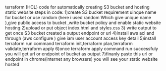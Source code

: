 terraform (HCL) code for automatically creating S3 bucket and hosting static website
steps in code: 
1)create S3 bucket requirement uinque name for bucket or use random (here i used random Which give unique name ),give public access to bucket ,write bucket policy and enable static website hosting
2)upload or put object index.html and styles.css
3) write output to get once S3 bucket created a output endpoint or url 
4)install aws acl and through (aws configure ) give iam user account access key detail
5)install terraform run command terraform init,terraform plan,terraform validate,terraform apply
6)once terraform apply command run successfuly you will get url or endpoint of bucket as output
7)finanly paste this url or endpoint in chrome(internet any browzers)  you will see your static website hosted
